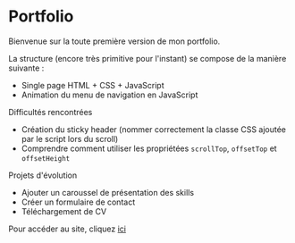# Portfolio
Bienvenue sur la toute première version de mon portfolio.

La structure (encore très primitive pour l'instant) se compose de la manière suivante :
- Single page HTML + CSS + JavaScript
- Animation du menu de navigation en JavaScript

Difficultés rencontrées
- Création du sticky header (nommer correctement la classe CSS ajoutée par le script lors du scroll)
- Comprendre comment utiliser les propriétées ```scrollTop```, ```offsetTop``` et ```offsetHeight```


Projets d'évolution
- Ajouter un caroussel de présentation des skills
- Créer un formulaire de contact
- Téléchargement de CV

Pour accéder au site, cliquez [ici](https://luludegex06.github.io/portfolio/)
